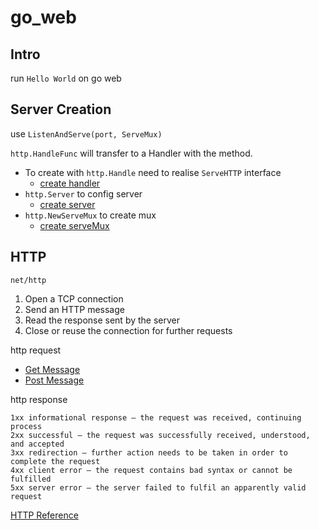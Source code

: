 # go_web

## Intro
run `Hello World` on go web

## Server Creation
use `ListenAndServe(port, ServeMux)`

`http.HandleFunc` will transfer to a Handler with the method.
- To create with `http.Handle` need to realise `ServeHTTP` interface
    - [create handler](src/webapp/chapter02/web01/main.go)
- `http.Server` to config server
    - [create server](src/webapp/chapter02/web02/main.go)
- `http.NewServeMux` to create mux
    - [create serveMux](src/webapp/chapter02/web03/main.go)

## HTTP
`net/http`

1. Open a TCP connection
2. Send an HTTP message
3. Read the response sent by the server
4. Close or reuse the connection for further requests

http request
- [Get Message](src/webapp/chapter03_http/main.go)
- [Post Message](src/webapp/chapter03_http/index.html)

http response
```
1xx informational response – the request was received, continuing process
2xx successful – the request was successfully received, understood, and accepted
3xx redirection – further action needs to be taken in order to complete the request  
4xx client error – the request contains bad syntax or cannot be fulfilled
5xx server error – the server failed to fulfil an apparently valid request
```

[HTTP Reference](https://developer.mozilla.org/en-US/docs/Web/HTTP)

